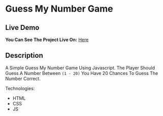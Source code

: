 # Guess My Number Game

## Live Demo

**You Can See The Project Live On:** [Here](https://youssef-ashraf-ramadan.github.io/Guess-My-Number/)

## Description

A Simple Guess My Number Game Using Javascript.
The Player Should Guess A Number Between `(1 - 20)`
You Have 20 Chances To Guess The Number Correct.

Technologies:

- HTML
- CSS
- JS